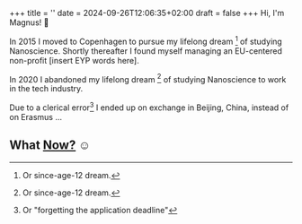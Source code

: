 +++
title = ''
date = 2024-09-26T12:06:35+02:00
draft = false
+++
Hi, I'm Magnus! 👋

In 2015 I moved to Copenhagen to pursue my lifelong dream [^1] of studying Nanoscience. Shortly thereafter I found myself managing an EU-centered non-profit [insert EYP words here]. 



In 2020 I abandoned my lifelong dream [^1] of studying Nanoscience to work in the tech industry. 



Due to a clerical error[^2] I ended up on exchange in Beijing, China, instead of on Erasmus ...

 

## What [Now?](./now.md) ☺️





[^1]: Or since-age-12 dream.
[^2]: Or "forgetting the application deadline"
